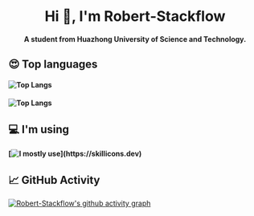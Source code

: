 <h1 align="center">Hi 👋, I'm Robert-Stackflow</h1>
<h4 align="center">A student from Huazhong University of Science and Technology.</h3>

## **😍 Top languages**
#### ![Top Langs](https://github-readme-stats.vercel.app/api/top-langs/?username=Robert-Stackflow&hide_progress=true&langs_count=8&hide=TeX)
#### ![Top Langs](https://github-readme-stats.vercel.app/api?username=Robert-Stackflow&show_icons=true&theme=transparent)

## **💻 I'm using**
#### [![I mostly use](https://skillicons.dev/icons?i=c,cpp,java,py,md,linux,docker,vue,vscode,idea,qt,github,bitbucket,stackoverflow,)](https://skillicons.dev)

## **📈 GitHub Activity**
[![Robert-Stackflow's github activity graph](https://github-readme-activity-graph.vercel.app/graph?username=Robert-Stackflow&theme=github-light)](https://github.com/ashutosh00710/github-readme-activity-graph)

